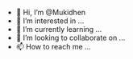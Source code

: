 - 👋 Hi, I’m @Mukidhen
- 👀 I’m interested in ...
- 🌱 I’m currently learning ...
- 💞️ I’m looking to collaborate on ...
- 📫 How to reach me ...

<!---
Mukidhen/Mukidhen is a ✨ special ✨ repository because its `README.md` (this file) appears on your GitHub profile.
You can click the Preview link to take a look at your changes.
--->
